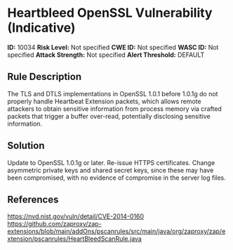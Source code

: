 
# Heartbleed OpenSSL Vulnerability (Indicative)

**ID:** 10034
**Risk Level:** Not specified
**CWE ID:** Not specified
**WASC ID:** Not specified
**Attack Strength:** Not specified
**Alert Threshold:** DEFAULT

## Rule Description
The TLS and DTLS implementations in OpenSSL 1.0.1 before 1.0.1g do not properly handle Heartbeat Extension packets, which allows remote attackers to obtain sensitive information from process memory via crafted packets that trigger a buffer over-read, potentially disclosing sensitive information.

## Solution
Update to OpenSSL 1.0.1g or later. Re-issue HTTPS certificates. Change asymmetric private keys and shared secret keys, since these may have been compromised, with no evidence of compromise in the server log files.

## References
https://nvd.nist.gov/vuln/detail/CVE-2014-0160
https://github.com/zaproxy/zap-extensions/blob/main/addOns/pscanrules/src/main/java/org/zaproxy/zap/extension/pscanrules/HeartBleedScanRule.java
